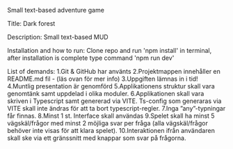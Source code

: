 Small text-based adventure game 


Title: Dark forest

Description: Small text-based MUD 

Installation and how to run: 
Clone repo and run 'npm install' in terminal, after installation is complete type command 'npm run dev'

List of demands: 
1.Git & GitHub har använts
2.Projektmappen innehåller en README.md fil - (läs ovan för mer info)
3.Uppgiften lämnas in i tid!
4.Muntlig presentation är genomförd
5.Applikationens struktur skall vara genomtänk samt uppdelad i olika moduler.
6.Applikationen skall vara skriven i Typescript samt genererad via VITE. Ts-config som generaras via VITE skall inte ändras för att ta bort typescript-regler.
7.Inga ”any”-typningar får finnas.
8.Minst 1 st. Interface skall användas
9.Spelet skall ha minst 5 vägskäl/frågor med minst 2 möjliga svar per fråga (alla vägskäl/frågor behöver inte visas för att klara spelet).
10.Interaktionen ifrån användaren skall ske via ett gränssnitt med knappar som svar på frågorna.
